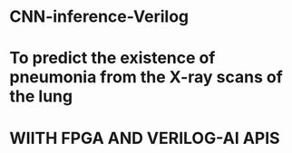 # CNN-inference-Verilog
# To predict the existence of pneumonia from the X-ray scans of the lung
# WIITH FPGA AND VERILOG-AI APIS
